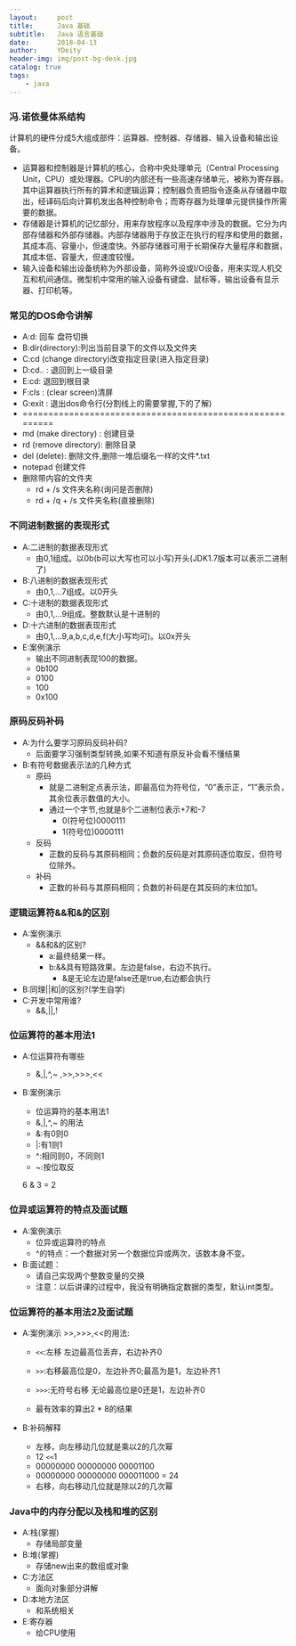 ```yaml
---
layout:     post
title:      Java 基础
subtitle:   Java 语言基础
date:       2018-04-13
author:     YDeity
header-img: img/post-bg-desk.jpg
catalog: true
tags:
    - java
---
```




### 冯.诺依曼体系结构

计算机的硬件分成5大组成部件：运算器、控制器、存储器、输入设备和输出设备。

- 运算器和控制器是计算机的核心，合称中央处理单元（Central Processing Unit，CPU）或处理器。CPU的内部还有一些高速存储单元，被称为寄存器。其中运算器执行所有的算术和逻辑运算；控制器负责把指令逐条从存储器中取出，经译码后向计算机发出各种控制命令；而寄存器为处理单元提供操作所需要的数据。
- 存储器是计算机的记忆部分，用来存放程序以及程序中涉及的数据。它分为内部存储器和外部存储器。内部存储器用于存放正在执行的程序和使用的数据，其成本高、容量小，但速度快。外部存储器可用于长期保存大量程序和数据，其成本低、容量大，但速度较慢。
- 输入设备和输出设备统称为外部设备，简称外设或I/O设备，用来实现人机交互和机间通信。微型机中常用的输入设备有键盘、鼠标等，输出设备有显示器、打印机等。

### 常见的DOS命令讲解

- A:d: 回车	盘符切换
- B:dir(directory):列出当前目录下的文件以及文件夹
- C:cd (change directory)改变指定目录(进入指定目录)
- D:cd.. : 退回到上一级目录
- E:cd\: 退回到根目录
- F:cls : (clear screen)清屏
- G:exit : 退出dos命令行(分割线上的需要掌握,下的了解)
- =========================================================
- md (make directory) : 创建目录
- rd (remove directory): 删除目录
- del (delete): 删除文件,删除一堆后缀名一样的文件*.txt
- notepad 创建文件
- 删除带内容的文件夹
  - rd + /s	文件夹名称(询问是否删除)
  - rd + /q + /s 文件夹名称(直接删除)

### 不同进制数据的表现形式

- A:二进制的数据表现形式
  - 由0,1组成。以0b(b可以大写也可以小写)开头(JDK1.7版本可以表示二进制了)
- B:八进制的数据表现形式
  - 由0,1,…7组成。以0开头
- C:十进制的数据表现形式
  - 由0,1,…9组成。整数默认是十进制的 
- D:十六进制的数据表现形式
  - 由0,1,…9,a,b,c,d,e,f(大小写均可)。以0x开头 
- E:案例演示
  - 输出不同进制表现100的数据。
  - 0b100
  - 0100
  - 100
  - 0x100

### 原码反码补码

- A:为什么要学习原码反码补码?
  - 后面要学习强制类型转换,如果不知道有原反补会看不懂结果 
- B:有符号数据表示法的几种方式
  - 原码
    - 就是二进制定点表示法，即最高位为符号位，“0”表示正，“1”表示负，其余位表示数值的大小。
    - 通过一个字节,也就是8个二进制位表示+7和-7
      - 0(符号位)0000111
      - 1(符号位)0000111
  - 反码
    - 正数的反码与其原码相同；负数的反码是对其原码逐位取反，但符号位除外。
  - 补码
    - 正数的补码与其原码相同；负数的补码是在其反码的末位加1。 

### 逻辑运算符&&和&的区别

- A:案例演示
  - &&和&的区别?
    - a:最终结果一样。
    - b:&&具有短路效果。左边是false，右边不执行。
      - &是无论左边是false还是true,右边都会执行
- B:同理||和|的区别?(学生自学)
- C:开发中常用谁?
  - &&,||,!

### 位运算符的基本用法1

- A:位运算符有哪些

  - &,|,^,~ ,>>,>>>,<<

- B:案例演示

  - 位运算符的基本用法1
  - &,|,^,~ 的用法
  - &:有0则0
  - |:有1则1
  - ^:相同则0，不同则1
  - ~:按位取反

  6 & 3  = 2 

### 位异或运算符的特点及面试题

- A:案例演示
  - 位异或运算符的特点
  - ^的特点：一个数据对另一个数据位异或两次，该数本身不变。
- B:面试题：
  - 请自己实现两个整数变量的交换
  - 注意：以后讲课的过程中，我没有明确指定数据的类型，默认int类型。

### 位运算符的基本用法2及面试题

- A:案例演示 >>,>>>,<<的用法:

  - `<<`:左移	左边最高位丢弃，右边补齐0

  - `>>`:右移最高位是0，左边补齐0;最高为是1，左边补齐1

  - `>>>`:无符号右移 无论最高位是0还是1，左边补齐0

  - 最有效率的算出2 * 8的结果

- B:补码解释

  - 左移，向左移动几位就是乘以2的几次幂
  - 12 `<<`1 
  - 00000000 00000000 00001100
  - 00000000 00000000 000011000  = 24
  - 右移，向右移动几位就是除以2的几次幂

### Java中的内存分配以及栈和堆的区别

- A:栈(掌握)
  - 存储局部变量 
- B:堆(掌握)
  - 存储new出来的数组或对象 
- C:方法区
  - 面向对象部分讲解 
- D:本地方法区
  - 和系统相关 
- E:寄存器
  - 给CPU使用